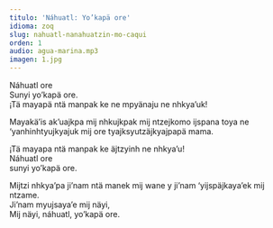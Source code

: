 ```yaml
---
titulo: 'Náhuatl: Yo’kapä ore'
idioma: zoq
slug: nahuatl-nanahuatzin-mo-caqui
orden: 1
audio: agua-marina.mp3
imagen: 1.jpg
---
```


Náhuatl ore<br>
Sunyi yo’kapä ore.<br>
¡Tä mayapä ntä manpak ke ne mpyänaju ne nhkya’uk!<br>

Mayakä’is ak’uajkpa mij nhkujkpak mij ntzejkomo ijspana toya ne ‘yanhinhtyujkyajuk mij ore tyajksyutzäjkyajpapä mama.<br>

¡Tä mayapa ntä manpak ke äjtzyinh ne nhkya’u!<br>
Náhuatl ore <br>
sunyi yo’kapä ore.<br>

Mijtzi nhkya’pa ji’nam ntä manek mij wane y ji’nam ‘yijspäjkaya’ek mij ntzame.<br>
Ji’nam myujsaya’e mij näyi,<br>
Mij näyi, náhuatl, yo’kapä ore.<br>
